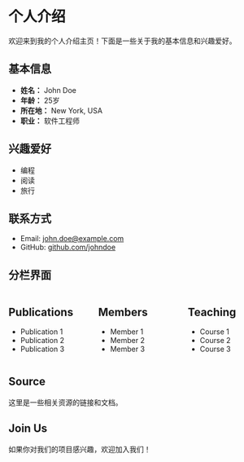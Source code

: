 # 个人介绍

欢迎来到我的个人介绍主页！下面是一些关于我的基本信息和兴趣爱好。

## 基本信息

- **姓名：** John Doe
- **年龄：** 25岁
- **所在地：** New York, USA
- **职业：** 软件工程师

## 兴趣爱好

- 编程
- 阅读
- 旅行

## 联系方式

- Email: john.doe@example.com
- GitHub: [github.com/johndoe](https://github.com/johndoe)

<!-- 分栏界面开始 -->
## 分栏界面

<div style="display:flex; justify-content: space-between;">

<!-- 分栏1: Publications -->
<div style="flex-basis: 30%;">
  <h2>Publications</h2>
  <ul>
    <li>Publication 1</li>
    <li>Publication 2</li>
    <li>Publication 3</li>
  </ul>
</div>

<!-- 分栏2: Members -->
<div style="flex-basis: 30%;">
  <h2>Members</h2>
  <ul>
    <li>Member 1</li>
    <li>Member 2</li>
    <li>Member 3</li>
  </ul>
</div>

<!-- 分栏3: Teaching -->
<div style="flex-basis: 30%;">
  <h2>Teaching</h2>
  <ul>
    <li>Course 1</li>
    <li>Course 2</li>
    <li>Course 3</li>
  </ul>
</div>

</div>
<!-- 分栏界面结束 -->

<!-- 分栏4: Source -->
## Source

这里是一些相关资源的链接和文档。

<!-- 分栏5: Join us -->
## Join Us

如果你对我们的项目感兴趣，欢迎加入我们！


